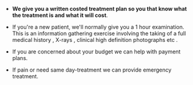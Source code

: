 + **We give you a written costed treatment plan so you that know what the treatment is and what it will cost**.   

+ If you're a new patient, we'll normally give you a 1 hour examination. This is an information gathering exercise involving the taking of a full medical history ,  X-rays , clinical high definition photographs etc .  

+ If you are concerned about your budget we can help with payment plans.  

+ If pain or need same day-treatment we can provide emergency treatment.   

